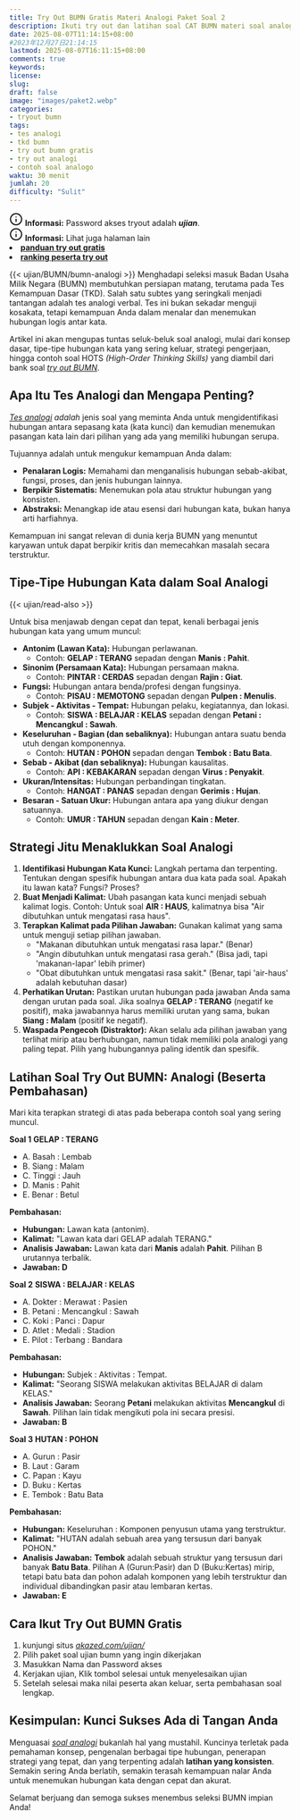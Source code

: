 ```yaml
---
title: Try Out BUMN Gratis Materi Analogi Paket Soal 2
description: Ikuti try out dan latihan soal CAT BUMN materi soal analogi lengkap dengan pembahasan, dan soal bisa didownload. Ujian bumn analogi gratis, tanpa harus daftar. Coba sekarang
date: 2025-08-07T11:14:15+08:00 
#2023年12月27日21:14:15
lastmod: 2025-08-07T16:11:15+08:00 
comments: true
keywords: 
license: 
slug: 
draft: false
image: "images/paket2.webp"
categories:
- tryout bumn
tags:
- tes analogi
- tkd bumn
- try out bumn gratis
- try out analogi
- contoh soal analogo
waktu: 30 menit
jumlah: 20
difficulty: "Sulit"
---
```



<div class="alert alert-info">
  <svg xmlns="http://www.w3.org/2000/svg" width="24" height="24" viewBox="0 0 24 24" fill="none" stroke="currentColor" stroke-width="2" stroke-linecap="round" stroke-linejoin="round" class="feather feather-info"><circle cx="12" cy="12" r="10"></circle><line x1="12" y1="16" x2="12" y2="12"></line>    <line x1="12" y1="8" x2="12.01" y2="8"></line>  </svg>
  <span><strong>Informasi:</strong> Password akses tryout adalah <b><i>ujian</b></i>.</span>
</div>
<div class="alert alert-info">
  <svg xmlns="http://www.w3.org/2000/svg" width="24" height="24" viewBox="0 0 24 24" fill="none" stroke="currentColor" stroke-width="2" stroke-linecap="round" stroke-linejoin="round" class="feather feather-info"><circle cx="12" cy="12" r="10"></circle><line x1="12" y1="16" x2="12" y2="12"></line>    <line x1="12" y1="8" x2="12.01" y2="8"></line>  </svg>
  <span><strong>Informasi:</strong> Lihat juga halaman lain<b> <li><a href="/ujian/cara-ikut-tryout-online-gratis">panduan try out gratis</a></li></b> <b><li><a href="/ujian/ranking-peserta-tryout">ranking peserta try out</a></li></b></span>
</div>



{{< ujian/BUMN/bumn-analogi >}}
Menghadapi seleksi masuk Badan Usaha Milik Negara (BUMN) membutuhkan persiapan matang, terutama pada Tes Kemampuan Dasar (TKD). Salah satu subtes yang seringkali menjadi tantangan adalah tes analogi verbal. Tes ini bukan sekadar menguji kosakata, tetapi kemampuan Anda dalam menalar dan menemukan hubungan logis antar kata.

Artikel ini akan mengupas tuntas seluk-beluk soal analogi, mulai dari konsep dasar, tipe-tipe hubungan kata yang sering keluar, strategi pengerjaan, hingga contoh soal HOTS *(High-Order Thinking Skills)* yang diambil dari bank soal *[try out BUMN](/categories/tryout-bumn/)*.

## **Apa Itu Tes Analogi dan Mengapa Penting?**

*[Tes analogi](/ujian/bumn/try-out-bumn-materi-analogi-copy/) adalah* jenis soal yang meminta Anda untuk mengidentifikasi hubungan antara sepasang kata (kata kunci) dan kemudian menemukan pasangan kata lain dari pilihan yang ada yang memiliki hubungan serupa.

Tujuannya adalah untuk mengukur kemampuan Anda dalam:

* **Penalaran Logis:** Memahami dan menganalisis hubungan sebab-akibat, fungsi, proses, dan jenis hubungan lainnya.
* **Berpikir Sistematis:** Menemukan pola atau struktur hubungan yang konsisten.
* **Abstraksi:** Menangkap ide atau esensi dari hubungan kata, bukan hanya arti harfiahnya.

Kemampuan ini sangat relevan di dunia kerja BUMN yang menuntut karyawan untuk dapat berpikir kritis dan memecahkan masalah secara terstruktur.

## **Tipe-Tipe Hubungan Kata dalam Soal Analogi**

{{< ujian/read-also >}}

Untuk bisa menjawab dengan cepat dan tepat, kenali berbagai jenis hubungan kata yang umum muncul:

* **Antonim (Lawan Kata):** Hubungan perlawanan.
    * Contoh: **GELAP : TERANG** sepadan dengan **Manis : Pahit**.
* **Sinonim (Persamaan Kata):** Hubungan persamaan makna.
    * Contoh: **PINTAR : CERDAS** sepadan dengan **Rajin : Giat**.
* **Fungsi:** Hubungan antara benda/profesi dengan fungsinya.
    * Contoh: **PISAU : MEMOTONG** sepadan dengan **Pulpen : Menulis**.
* **Subjek - Aktivitas - Tempat:** Hubungan pelaku, kegiatannya, dan lokasi.
    * Contoh: **SISWA : BELAJAR : KELAS** sepadan dengan **Petani : Mencangkul : Sawah**.
* **Keseluruhan - Bagian (dan sebaliknya):** Hubungan antara suatu benda utuh dengan komponennya.
    * Contoh: **HUTAN : POHON** sepadan dengan **Tembok : Batu Bata**.
* **Sebab - Akibat (dan sebaliknya):** Hubungan kausalitas.
    * Contoh: **API : KEBAKARAN** sepadan dengan **Virus : Penyakit**.
* **Ukuran/Intensitas:** Hubungan perbandingan tingkatan.
    * Contoh: **HANGAT : PANAS** sepadan dengan **Gerimis : Hujan**.
* **Besaran - Satuan Ukur:** Hubungan antara apa yang diukur dengan satuannya.
    * Contoh: **UMUR : TAHUN** sepadan dengan **Kain : Meter**.

## **Strategi Jitu Menaklukkan Soal Analogi**

1.  **Identifikasi Hubungan Kata Kunci:** Langkah pertama dan terpenting. Tentukan dengan spesifik hubungan antara dua kata pada soal. Apakah itu lawan kata? Fungsi? Proses?
2.  **Buat Menjadi Kalimat:** Ubah pasangan kata kunci menjadi sebuah kalimat logis. Contoh: Untuk soal **AIR : HAUS**, kalimatnya bisa "Air dibutuhkan untuk mengatasi rasa haus".
3.  **Terapkan Kalimat pada Pilihan Jawaban:** Gunakan kalimat yang sama untuk menguji setiap pilihan jawaban.
    * "Makanan dibutuhkan untuk mengatasi rasa lapar." (Benar)
    * "Angin dibutuhkan untuk mengatasi rasa gerah." (Bisa jadi, tapi 'makanan-lapar' lebih primer)
    * "Obat dibutuhkan untuk mengatasi rasa sakit." (Benar, tapi 'air-haus' adalah kebutuhan dasar)
4.  **Perhatikan Urutan:** Pastikan urutan hubungan pada jawaban Anda sama dengan urutan pada soal. Jika soalnya **GELAP : TERANG** (negatif ke positif), maka jawabannya harus memiliki urutan yang sama, bukan **Siang : Malam** (positif ke negatif).
5.  **Waspada Pengecoh (Distraktor):** Akan selalu ada pilihan jawaban yang terlihat mirip atau berhubungan, namun tidak memiliki pola analogi yang paling tepat. Pilih yang hubungannya paling identik dan spesifik.

## **Latihan Soal Try Out BUMN: Analogi (Beserta Pembahasan)**

Mari kita terapkan strategi di atas pada beberapa contoh soal yang sering muncul.

**Soal 1**
**GELAP : TERANG**
* A. Basah : Lembab
* B. Siang : Malam
* C. Tinggi : Jauh
* D. Manis : Pahit
* E. Benar : Betul

**Pembahasan:**
* **Hubungan:** Lawan kata (antonim).
* **Kalimat:** "Lawan kata dari GELAP adalah TERANG."
* **Analisis Jawaban:** Lawan kata dari **Manis** adalah **Pahit**. Pilihan B urutannya terbalik.
* **Jawaban: D**

**Soal 2**
**SISWA : BELAJAR : KELAS**
* A. Dokter : Merawat : Pasien
* B. Petani : Mencangkul : Sawah
* C. Koki : Panci : Dapur
* D. Atlet : Medali : Stadion
* E. Pilot : Terbang : Bandara

**Pembahasan:**
* **Hubungan:** Subjek : Aktivitas : Tempat.
* **Kalimat:** "Seorang SISWA melakukan aktivitas BELAJAR di dalam KELAS."
* **Analisis Jawaban:** Seorang **Petani** melakukan aktivitas **Mencangkul** di **Sawah**. Pilihan lain tidak mengikuti pola ini secara presisi.
* **Jawaban: B**

**Soal 3**
**HUTAN : POHON**
* A. Gurun : Pasir
* B. Laut : Garam
* C. Papan : Kayu
* D. Buku : Kertas
* E. Tembok : Batu Bata

**Pembahasan:**
* **Hubungan:** Keseluruhan : Komponen penyusun utama yang terstruktur.
* **Kalimat:** "HUTAN adalah sebuah area yang tersusun dari banyak POHON."
* **Analisis Jawaban:** **Tembok** adalah sebuah struktur yang tersusun dari banyak **Batu Bata**. Pilihan A (Gurun:Pasir) dan D (Buku:Kertas) mirip, tetapi batu bata dan pohon adalah komponen yang lebih terstruktur dan individual dibandingkan pasir atau lembaran kertas.
* **Jawaban: E**


## Cara Ikut Try Out BUMN Gratis
1. kunjungi situs *[akazed.com/ujian/](/ujian/)*
2. Pilih paket soal ujian bumn yang ingin dikerjakan
3. Masukkan Nama dan Password akses
4. Kerjakan ujian, Klik tombol selesai untuk menyelesaikan ujian
5. Setelah selesai maka nilai peserta akan keluar, serta pembahasan soal lengkap.
## **Kesimpulan: Kunci Sukses Ada di Tangan Anda**

Menguasai *[soal analogi](/ujian/bumn/try-out-bumn-materi-analogi/)* bukanlah hal yang mustahil. Kuncinya terletak pada pemahaman konsep, pengenalan berbagai tipe hubungan, penerapan strategi yang tepat, dan yang terpenting adalah **latihan yang konsisten**. Semakin sering Anda berlatih, semakin terasah kemampuan nalar Anda untuk menemukan hubungan kata dengan cepat dan akurat.

Selamat berjuang dan semoga sukses menembus seleksi BUMN impian Anda!